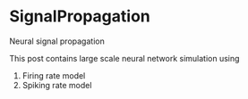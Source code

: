 # SignalPropagation
Neural signal propagation

This post contains large scale neural network simulation using

<ol>
  <li> Firing rate model  </li>
  <li> Spiking rate model  </li>
  </ol>


